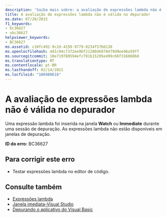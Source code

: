 ```yaml
---
description: 'Saiba mais sobre: a avaliação de expressões lambda não é válida no depurador'
title: A avaliação de expressões lambda não é válida no depurador
ms.date: 07/20/2015
f1_keywords:
- bc36627
- vbc36627
helpviewer_keywords:
- BC36627
ms.assetid: c10fc492-9c2d-4150-9779-8234f57b6138
ms.openlocfilehash: dd1c94c7372ee9bf21280d6978479d9ee96a59ff
ms.sourcegitcommit: 10e719780594efc781b15295e499c66f316068b8
ms.translationtype: MT
ms.contentlocale: pt-BR
ms.lasthandoff: 02/14/2021
ms.locfileid: "100480616"
---
```

# <a name="evaluation-of-lambda-expressions-is-not-valid-in-the-debugger"></a>A avaliação de expressões lambda não é válida no depurador

Uma expressão lambda foi inserida na janela **Watch** ou **Immediate** durante uma sessão de depuração. As expressões lambda não estão disponíveis em janelas de depuração.  
  
 **ID do erro:** BC36627  
  
## <a name="to-correct-this-error"></a>Para corrigir este erro  
  
- Testar expressões lambda no editor de código.  
  
## <a name="see-also"></a>Consulte também

- [Expressões lambda](../programming-guide/language-features/procedures/lambda-expressions.md)
- [Janela imediata-Visual Studio](/visualstudio/ide/reference/immediate-window)
- [Depurando o aplicativo do Visual Basic](/visualstudio/debugger/debugger-basics)
